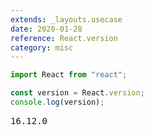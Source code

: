 ```yaml
---
extends: _layouts.usecase
date: 2020-01-28
reference: React.version
category: misc
---
```


```jsx
import React from "react";

const version = React.version;
console.log(version);
```

<pre class="output">
16.12.0
</pre>
